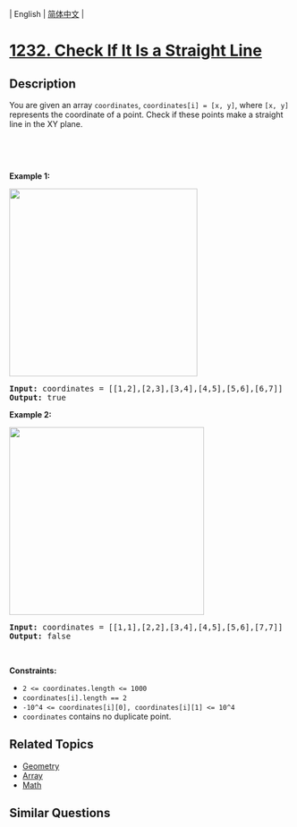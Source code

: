 
| English | [简体中文](README.md) |

# [1232. Check If It Is a Straight Line](https://leetcode-cn.com/problems/check-if-it-is-a-straight-line/)

## Description

<p>You are given an array&nbsp;<code>coordinates</code>, <code>coordinates[i] = [x, y]</code>, where <code>[x, y]</code> represents the coordinate of a point. Check if these points&nbsp;make a straight line in the XY plane.</p>

<p>&nbsp;</p>

<p>&nbsp;</p>
<p><strong>Example 1:</strong></p>

<p><img alt="" src="https://assets.leetcode.com/uploads/2019/10/15/untitled-diagram-2.jpg" style="width: 336px; height: 336px;" /></p>

<pre>
<strong>Input:</strong> coordinates = [[1,2],[2,3],[3,4],[4,5],[5,6],[6,7]]
<strong>Output:</strong> true
</pre>

<p><strong>Example 2:</strong></p>

<p><strong><img alt="" src="https://assets.leetcode.com/uploads/2019/10/09/untitled-diagram-1.jpg" style="width: 348px; height: 336px;" /></strong></p>

<pre>
<strong>Input:</strong> coordinates = [[1,1],[2,2],[3,4],[4,5],[5,6],[7,7]]
<strong>Output:</strong> false
</pre>

<p>&nbsp;</p>
<p><strong>Constraints:</strong></p>

<ul>
	<li><code>2 &lt;=&nbsp;coordinates.length &lt;= 1000</code></li>
	<li><code>coordinates[i].length == 2</code></li>
	<li><code>-10^4 &lt;=&nbsp;coordinates[i][0],&nbsp;coordinates[i][1] &lt;= 10^4</code></li>
	<li><code>coordinates</code>&nbsp;contains no duplicate point.</li>
</ul>


## Related Topics

- [Geometry](https://leetcode-cn.com/tag/geometry)
- [Array](https://leetcode-cn.com/tag/array)
- [Math](https://leetcode-cn.com/tag/math)

## Similar Questions



